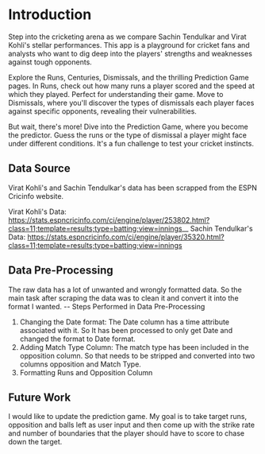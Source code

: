 # Introduction

Step into the cricketing arena as we compare Sachin Tendulkar and Virat Kohli's stellar performances. This app is a playground for cricket fans and analysts who want to dig deep into the players' strengths and weaknesses against tough opponents.

Explore the Runs, Centuries, Dismissals, and the thrilling Prediction Game pages. In Runs, check out how many runs a player scored and the speed at which they played. Perfect for understanding their game. Move to Dismissals, where you'll discover the types of dismissals each player faces against specific opponents, revealing their vulnerabilities.

But wait, there's more! Dive into the Prediction Game, where you become the predictor. Guess the runs or the type of dismissal a player might face under different conditions. It's a fun challenge to test your cricket instincts.

## Data Source
Virat Kohli's and Sachin Tendulkar's data has been scrapped from the ESPN Cricinfo website.

Virat Kohli's Data: https://stats.espncricinfo.com/ci/engine/player/253802.html?class=11;template=results;type=batting;view=innings__
Sachin Tendulkar's Data: https://stats.espncricinfo.com/ci/engine/player/35320.html?class=11;template=results;type=batting;view=innings

## Data Pre-Processing
 The raw data has a lot of unwanted and wrongly formatted data. So the main task after scraping the data was to clean  it and convert it into the format I wanted.
 -- Steps Performed in Data Pre-Processing
1. Changing the Date format: The Date column has a time attribute associated with it. So It has been processed to only get Date and changed the format to Date format.
2. Adding Match Type Column: The match type has been included in the opposition column. So that needs to be stripped and converted into two columns opposition and Match Type.
3. Formatting Runs and Opposition Column

## Future Work
I would like to update the prediction game. My goal is to take target runs, opposition and balls left as user input and then come up with the strike rate and number of boundaries that the player should have to score to chase down the target.
